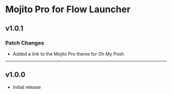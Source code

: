 # Mojito Pro for Flow Launcher

## v1.0.1

### Patch Changes

- Added a link to the Mojito Pro theme for Oh My Posh

___

## v1.0.0

- Initial release
